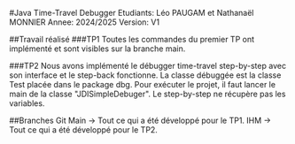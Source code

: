 #Java Time-Travel Debugger
Etudiants: Léo PAUGAM et Nathanaël MONNIER
Annee: 2024/2025
Version: V1

##Travail réalisé
###TP1
Toutes les commandes du premier TP ont implémenté et sont visibles sur la branche main.

###TP2
Nous avons implémenté le débugger time-travel step-by-step avec son interface et le step-back fonctionne.
La classe débuggée est la classe Test placée dans le package dbg.
Pour exécuter le projet, il faut lancer le main de la classe "JDISimpleDebuger".
Le step-by-step ne récupère pas les variables.

##Branches Git
Main -> Tout ce qui a été développé pour le TP1.
IHM -> Tout ce qui a été développé pour le TP2. 
